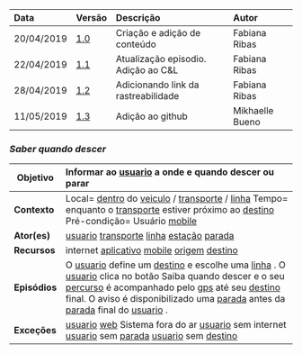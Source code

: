 |Data|Versão|Descrição|Autor|
|:---|:---|:---|:---|
|20/04/2019|[1.0](https://github.com/Andre-Eduardo/2019.1-Requisitos-Moovit/tree/master/cenarios/versao%20cenarios%201.0)|Criação e adição de conteúdo|Fabiana Ribas|
|22/04/2019|[1.1](https://github.com/Andre-Eduardo/2019.1-Requisitos-Moovit/tree/master/cenarios/versao%20cenarios%201.1)|Atualização episodio. Adição ao C&L|Fabiana Ribas|
|28/04/2019|[1.2](https://github.com/Andre-Eduardo/2019.1-Requisitos-Moovit/tree/master/cenarios/versao%20cenarios%201.2)|Adicionando link da rastreabilidade|Fabiana Ribas|
|11/05/2019|[1.3](https://github.com/Andre-Eduardo/2019.1-Requisitos-Moovit/tree/master/cenarios/versao%20cenarios%201.3)|Adição ao github|Mikhaelle Bueno|


### ***<a name="Saber Quando Descer">Saber quando descer</a>***

|**Objetivo**|Informar ao [usuario](https://github.com/Andre-Eduardo/2019.1-Requisitos-Moovit/wiki/L65-Usu%C3%A1rio) a onde e  quando descer ou parar |
|--|:--|
|**Contexto**|Local= [dentro](https://github.com/Andre-Eduardo/2019.1-Requisitos-Moovit/wiki/L01---a-bordo) do [veiculo](https://github.com/Andre-Eduardo/2019.1-Requisitos-Moovit/wiki/L66-Veiculo) / [transporte](https://github.com/Andre-Eduardo/2019.1-Requisitos-Moovit/wiki/L63---transporte) / [linha](https://github.com/Andre-Eduardo/2019.1-Requisitos-Moovit/wiki/L27---linha) Tempo= enquanto o [transporte](https://github.com/Andre-Eduardo/2019.1-Requisitos-Moovit/wiki/L63---transporte) estiver próximo ao [destino](https://github.com/Andre-Eduardo/2019.1-Requisitos-Moovit/wiki/L14---destino) Pré-condição= Usuário [mobile](https://github.com/Andre-Eduardo/2019.1-Requisitos-Moovit/wiki/L03---aplica%C3%A7ao-mobile) |
|**Ator(es)**|[usuario](https://github.com/Andre-Eduardo/2019.1-Requisitos-Moovit/wiki/L65-Usu%C3%A1rio) [transporte](https://github.com/Andre-Eduardo/2019.1-Requisitos-Moovit/wiki/L63---transporte) [linha](https://github.com/Andre-Eduardo/2019.1-Requisitos-Moovit/wiki/L27---linha) [estação](https://github.com/Andre-Eduardo/2019.1-Requisitos-Moovit/wiki/L18---esta%C3%A7%C3%A3o) [parada](https://github.com/Andre-Eduardo/2019.1-Requisitos-Moovit/wiki/L41---parada) |
|**Recursos**|internet [aplicativo](https://github.com/Andre-Eduardo/2019.1-Requisitos-Moovit/wiki/L03---aplica%C3%A7ao-mobile) [mobile](https://github.com/Andre-Eduardo/2019.1-Requisitos-Moovit/wiki/L03---aplica%C3%A7ao-mobile) [origem](https://github.com/Andre-Eduardo/2019.1-Requisitos-Moovit/wiki/L40---origem) [destino](https://github.com/Andre-Eduardo/2019.1-Requisitos-Moovit/wiki/L14---destino) |
|**Episódios**|O [usuario](https://github.com/Andre-Eduardo/2019.1-Requisitos-Moovit/wiki/L65-Usu%C3%A1rio) define um [destino](https://github.com/Andre-Eduardo/2019.1-Requisitos-Moovit/wiki/L14---destino) e escolhe uma [linha](https://github.com/Andre-Eduardo/2019.1-Requisitos-Moovit/wiki/L27---linha) . O [usuario](https://github.com/Andre-Eduardo/2019.1-Requisitos-Moovit/wiki/L65-Usu%C3%A1rio) clica no botão Saiba quando descer e o seu [percurso](https://github.com/Andre-Eduardo/2019.1-Requisitos-Moovit/wiki/L50---percurso) é acompanhado pelo [gps](https://github.com/Andre-Eduardo/2019.1-Requisitos-Moovit/wiki/L21---gps) até seu [destino](https://github.com/Andre-Eduardo/2019.1-Requisitos-Moovit/wiki/L14---destino) final. O aviso é disponibilizado uma [parada](https://github.com/Andre-Eduardo/2019.1-Requisitos-Moovit/wiki/L41---parada) antes da [parada](https://github.com/Andre-Eduardo/2019.1-Requisitos-Moovit/wiki/L41---parada) final do [usuario](https://github.com/Andre-Eduardo/2019.1-Requisitos-Moovit/wiki/L65-Usu%C3%A1rio) . |
|**Exceções**|[usuario](https://github.com/Andre-Eduardo/2019.1-Requisitos-Moovit/wiki/L65-Usu%C3%A1rio) [web](https://github.com/Andre-Eduardo/2019.1-Requisitos-Moovit/wiki/L04--Aplica%C3%A7%C3%A3o-Web) Sistema fora do ar [usuario](https://github.com/Andre-Eduardo/2019.1-Requisitos-Moovit/wiki/L65-Usu%C3%A1rio) sem internet [usuario](https://github.com/Andre-Eduardo/2019.1-Requisitos-Moovit/wiki/L65-Usu%C3%A1rio) sem [parada](https://github.com/Andre-Eduardo/2019.1-Requisitos-Moovit/wiki/L41---parada) [usuario](https://github.com/Andre-Eduardo/2019.1-Requisitos-Moovit/wiki/L65-Usu%C3%A1rio) sem [destino](https://github.com/Andre-Eduardo/2019.1-Requisitos-Moovit/wiki/L14---destino) |
<br><br>